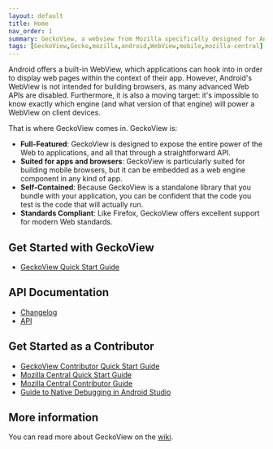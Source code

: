 ```yaml
---
layout: default
title: Home
nav_order: 1
summary: GeckoView, a webview from Mozilla specifically designed for Android browsers.
tags: [GeckoView,Gecko,mozilla,android,WebView,mobile,mozilla-central]
---
```


Android offers a built-in WebView, which applications can hook into in order to display web pages within the context of their app. However, Android's WebView is not intended for building browsers, as many advanced Web APIs are disabled. Furthermore, it is also a moving target: it's impossible to know exactly which engine (and what version of that engine) will power a WebView on client devices. 

That is where GeckoView comes in. GeckoView is:

- **Full-Featured**: GeckoView is designed to expose the entire power of the Web to applications, and all that through a straightforward API.
- **Suited for apps and browsers**: GeckoView is particularly suited for building mobile browsers, but it can be embedded as a web engine component in any kind of app.
- **Self-Contained**: Because GeckoView is a standalone library that you bundle with your application, you can be confident that the code you test is the code that will actually run.
- **Standards Compliant**: Like Firefox, GeckoView offers excellent support for modern Web standards.

## Get Started with GeckoView

* [GeckoView Quick Start Guide][1]


## API Documentation

* [Changelog][2]
* [API](javadoc/mozilla-central/index.html)

## Get Started as a Contributor

* [GeckoView Contributor Quick Start Guide][3]
* [Mozilla Central Quick Start Guide][4]
* [Mozilla Central Contributor Guide][5]
* [Guide to Native Debugging in Android Studio][6]


## More information
You can read more about GeckoView on the [wiki](https://wiki.mozilla.org/Mobile/GeckoView).

[1]:docs/geckoview-quick-start
[2]:javadoc/mozilla-central/org/mozilla/geckoview/doc-files/CHANGELOG
[3]:tutorials/geckoview-quick-start
[4]:tutorials/mc-quick-start
[5]:tutorials/contributing-to-mc
[6]:tutorials/native-debugging
